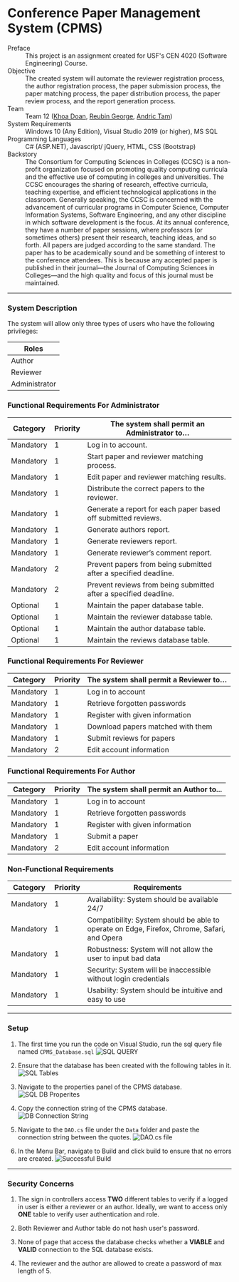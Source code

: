 # Conference Paper Management System (CPMS)

<dl>
  <dt>Preface</dt>
  <dd>This project is an assignment created for USF's CEN 4020 (Software Engineering) Course.</dd>
  
  <dt>Objective</dt>
  <dd>The created system will automate the reviewer registration process, the author registration process, the paper submission process, the paper matching process, the paper distribution process, the paper review process, and the report generation process.</dd>
  
  <dt>Team</dt>
  <dd>Team 12 (<a href="https://github.com/KDchimken12">Khoa Doan</a>, <a href = "https://github.com/reubingeorge">Reubin George</a>, <a href="https://github.com/andrictam">Andric Tam</a>)</dd>
  
  <dt>System Requirements</dt>
  <dd>Windows 10 (Any Edition), Visual Studio 2019 (or higher), MS SQL</dd>
  
  <dt>Programming Languages</dt>
  <dd>C# (ASP.NET), Javascript/ jQuery, HTML, CSS (Bootstrap)</dd>
  
  <dt>Backstory</dt>
  <dd>The Consortium for Computing Sciences in Colleges (CCSC) is a non-profit organization focused on promoting quality computing curricula and the effective use of computing in colleges and universities. The CCSC encourages the sharing of research, effective curricula, teaching expertise, and efficient technological applications in the classroom. Generally speaking, the CCSC is concerned with the advancement of curricular programs in Computer Science, Computer Information Systems, Software Engineering, and any other discipline in which software development is the focus. At its annual conference, they have a number of paper sessions, where professors (or sometimes others) present their research, teaching ideas, and so forth. All papers are judged according to the same standard. The paper has to be academically sound and be something of interest to the conference attendees. This is because any accepted paper is published in their journal—the Journal of Computing Sciences in Colleges—and the high quality and focus of this journal must be maintained.</dd>
</dl>

---
### System Description

The system will allow only three types of users who have the following privileges:

| Roles         | 
| ------------- |
| Author        | 
| Reviewer      | 
| Administrator | 

### Functional Requirements For Administrator

| **Category** | **Priority** | **The system shall permit an Administrator to…**                 |
|--------------|--------------|------------------------------------------------------------------|
| Mandatory    | 1            | Log in to account.                                               |
| Mandatory    | 1            | Start paper and reviewer matching process.                       |
| Mandatory    | 1            | Edit paper and reviewer matching results.                        |
| Mandatory    | 1            | Distribute the correct papers to the reviewer.                   |
| Mandatory    | 1            | Generate a report for each paper based off submitted reviews.    |
| Mandatory    | 1            | Generate authors report.                                         |
| Mandatory    | 1            | Generate reviewers report.                                       |
| Mandatory    | 1            | Generate reviewer’s comment report.                              |
| Mandatory    | 2            | Prevent papers from being submitted after a specified deadline.  |
| Mandatory    | 2            | Prevent reviews from being submitted after a specified deadline. |
| Optional     | 1            | Maintain the paper database table.                               |
| Optional     | 1            | Maintain the reviewer database table.                            |
| Optional     | 1            | Maintain the author database table.                              |
| Optional     | 1            | Maintain the reviews database table.                             |

### Functional Requirements For Reviewer

| **Category** | **Priority** | **The system shall permit a Reviewer to…** |
|--------------|--------------|--------------------------------------------|
| Mandatory    | 1            | Log in to account                          |
| Mandatory    | 1            | Retrieve forgotten passwords               |
| Mandatory    | 1            | Register with given information            |
| Mandatory    | 1            | Download papers matched with them          |
| Mandatory    | 1            | Submit reviews for papers                  |
| Mandatory    | 2            | Edit account information                   |

### Functional Requirements For Author

| **Category** | **Priority** | **The system shall permit an Author to...** |
|--------------|--------------|---------------------------------------------|
| Mandatory    | 1            | Log in to account                           |
| Mandatory    | 1            | Retrieve forgotten passwords                |
| Mandatory    | 1            | Register with given information             |
| Mandatory    | 1            | Submit a paper                              |
| Mandatory    | 2            | Edit account information                    |

### Non-Functional Requirements

| **Category** | **Priority** | **Requirements**                                                                            |
|--------------|--------------|---------------------------------------------------------------------------------------------|
| Mandatory    | 1            | Availability: System should be available 24/7                                               |
| Mandatory    | 1            | Compatibility: System should be able to operate on Edge, Firefox, Chrome, Safari, and Opera |
| Mandatory    | 1            | Robustness: System will not allow the user to input bad data                                |
| Mandatory    | 1            | Security: System will be inaccessible without login credentials                             |
| Mandatory    | 1            | Usability: System should be intuitive and easy to use                                       |

---
### Setup

1. The first time you run the code on Visual Studio, run the sql query file named `CPMS_Database.sql`
![SQL QUERY](https://github.com/reubingeorge/CPMS/blob/master/Screenshots/run_sql_query.png?raw=true "Running SQL Query to create a database")

2. Ensure that the database has been created with the following tables in it. ![SQL Tables](https://github.com/reubingeorge/CPMS/blob/master/Screenshots/database_creations.png?raw=true "Database Tables")

3. Navigate to the properties panel of the CPMS database. ![SQL DB Properites](https://github.com/reubingeorge/CPMS/blob/master/Screenshots/sql_database_properties.png?raw=true "SQL DB Properties Panel")

4. Copy the connection string of the CPMS database. ![DB Connection String](https://github.com/reubingeorge/CPMS/blob/master/Screenshots/sql_database_connection_string.png?raw=true "SQL DB Connection String")

5. Navigate to the `DAO.cs` file under the `Data` folder and paste the connection string between the quotes. ![DAO.cs file](https://github.com/reubingeorge/CPMS/blob/master/Screenshots/sql_DAO_connection_string.png?raw=true "Connection string in DAO.cs")

6. In the Menu Bar, navigate to Build and click build to ensure that no errors are created. ![Successful Build](https://github.com/reubingeorge/CPMS/blob/master/Screenshots/successful_build.png?raw=true "Successful Build")

---
### Security Concerns

1. The sign in controllers access <b>TWO</b> different tables to verify if a logged in user is either a reviewer or an author. Ideally, we want to access only <b>ONE</b> table to verify user authentication and role.

2. Both Reviewer and Author table do not hash user's password.

3. None of page that access the database checks whether a <b>VIABLE</b> and <b>VALID</b> connection to the SQL database exists. 

4. The reviewer and the author are allowed to create a password of max length of 5.
